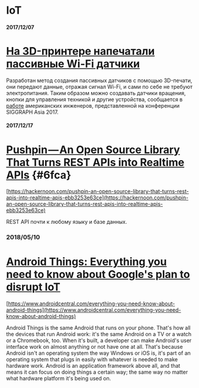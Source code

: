 # IoT

#### 2017/12/07

# [На 3D-принтере напечатали пассивные Wi-Fi датчики](https://nplus1.ru/news/2017/12/06/3d-printed-backscatter)

Разработан метод создания пассивных датчиков с помощью 3D-печати, они передают данные, отражая сигнал Wi-Fi, и сами по себе не требуют электропитания. Таким образом можно создавать датчики вращения, кнопки для управления техникой и другие устройства, сообщается в [работе](http://printedwifi.cs.washington.edu/) американских инженеров, представленной на конференции SIGGRAPH Asia 2017.

#### 2017/12/17

# [Pushpin — An Open Source Library That Turns REST APIs into Realtime APIs](https://hackernoon.com/pushpin-an-open-source-library-that-turns-rest-apis-into-realtime-apis-ebb3253e63ce) {#6fca}

[https://hackernoon.com/pushpin-an-open-source-library-that-turns-rest-apis-into-realtime-apis-ebb3253e63ce](https://hackernoon.com/pushpin-an-open-source-library-that-turns-rest-apis-into-realtime-apis-ebb3253e63ce)

REST API почти к любому языку и базе данных.

### 2018/05/10

# [Android Things: Everything you need to know about Google's plan to disrupt IoT](https://www.androidcentral.com/everything-you-need-know-about-android-things)

[https://www.androidcentral.com/everything-you-need-know-about-android-things](https://www.androidcentral.com/everything-you-need-know-about-android-things)

Android Things is the same Android that runs on your phone. That's how all the devices that run Android work: it's the same Android on a TV or a watch or a Chromebook, too. When it's built, a developer can make Android's user interface work on almost anything or not have one at all. That's because Android isn't an operating system the way Windows or iOS is, it's part of an operating system that plugs in easily with whatever is needed to make hardware work. Android is an application framework above all, and that means it can focus on doing things a certain way; the same way no matter what hardware platform it's being used on.

